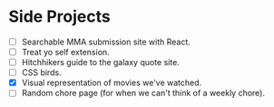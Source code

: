 # Side Projects

- [ ] Searchable MMA submission site with React.
- [ ] Treat yo self extension.
- [ ] Hitchhikers guide to the galaxy quote site.
- [ ] CSS birds.
- [x] Visual representation of movies we've watched.
- [ ] Random chore page (for when we can't think of a weekly chore).
